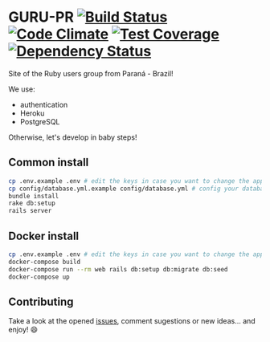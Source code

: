 # GURU-PR [![Build Status](https://travis-ci.org/guru-pr/gurupr.svg?branch=master)](https://travis-ci.org/guru-pr/gurupr) [![Code Climate](https://codeclimate.com/github/guru-pr/gurupr/badges/gpa.svg)](https://codeclimate.com/github/guru-pr/gurupr) [![Test Coverage](https://codeclimate.com/github/guru-pr/gurupr/badges/coverage.svg)](https://codeclimate.com/github/guru-pr/gurupr) [![Dependency Status](https://img.shields.io/gemnasium/guru-pr/gurupr.svg)](https://gemnasium.com/guru-pr/gurupr)

Site of the Ruby users group from Paraná - Brazil!

We use:
- authentication
- Heroku
- PostgreSQL

Otherwise, let's develop in baby steps!

## Common install

```bash
cp .env.example .env # edit the keys in case you want to change the application
cp config/database.yml.example config/database.yml # config your database access data
bundle install
rake db:setup
rails server
```

## Docker install

```bash
cp .env.example .env # edit the keys in case you want to change the application
docker-compose build
docker-compose run --rm web rails db:setup db:migrate db:seed
docker-compose up
```

## Contributing

Take a look at the opened [issues](https://github.com/guru-pr/gurupr/issues), comment sugestions or new ideas... and enjoy! 😄
